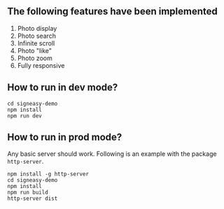 ## The following features have been implemented

 1. Photo display
 2. Photo search
 3. Infinite scroll
 4. Photo "like"
 5. Photo zoom
 6. Fully responsive

## How to run in dev mode?

    cd signeasy-demo
    npm install
    npm run dev

## How to run in prod mode?
Any basic server should work. Following is an example with the package `http-server`.

    npm install -g http-server
    cd signeasy-demo
    npm install
    npm run build
    http-server dist
